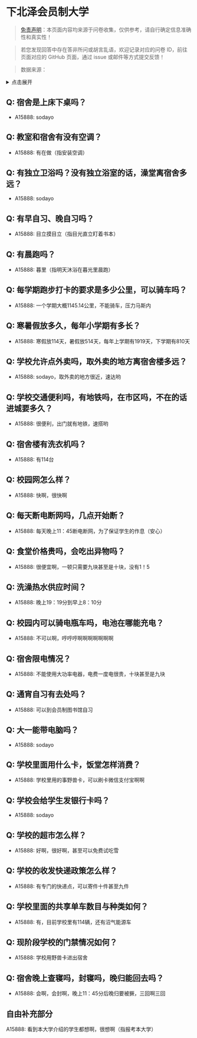 # 下北泽会员制大学

> [免责声明](https://colleges.chat/#_3)：本页面内容均来源于问卷收集，仅供参考，请自行确定信息准确性和真实性！

> 若您发现回答中存在答非所问或胡言乱语，欢迎记录对应的问卷 ID，前往页面对应的 GitHub 页面，通过 issue 或邮件等方式提交反馈！

> 数据来源：

<details><summary>点击展开</summary>
<ul>
<li>A15888: 匿名 (2022 年 08 月)</li>
</ul>
</details>

## Q: 宿舍是上床下桌吗？

- A15888: sodayo

## Q: 教室和宿舍有没有空调？

- A15888: 有在做（指安装空调）

## Q: 有独立卫浴吗？没有独立浴室的话，澡堂离宿舍多远？

- A15888: sodayo

## Q: 有早自习、晚自习吗？

- A15888: 目立摸目立（指目光直立盯着书本）

## Q: 有晨跑吗？

- A15888: 暮里（指明天沐浴在暮光里晨跑）

## Q: 每学期跑步打卡的要求是多少公里，可以骑车吗？

- A15888: 一个学期大概1145.14公里，不能骑车，压力马斯内

## Q: 寒暑假放多久，每年小学期有多长？

- A15888: 寒假放114天，暑假放514天，每年上学期有1919天，下学期有810天

## Q: 学校允许点外卖吗，取外卖的地方离宿舍楼多远？

- A15888: sodayo，取外卖的地方很近，速达哟

## Q: 学校交通便利吗，有地铁吗，在市区吗，不在的话进城要多久？

- A15888: 很便利，出门就有地铁，速搭哟

## Q: 宿舍楼有洗衣机吗？

- A15888: 有114台

## Q: 校园网怎么样？

- A15888: 快啊，很快啊

## Q: 每天断电断网吗，几点开始断？

- A15888: 每天晚上11：45断电断网，为了保证学生的作息（安心）

## Q: 食堂价格贵吗，会吃出异物吗？

- A15888: 很便宜啊，一顿只需要九块甚至是十块，没有1！5

## Q: 洗澡热水供应时间？

- A15888: 晚上19：19分到早上8：10分

## Q: 校园内可以骑电瓶车吗，电池在哪能充电？

- A15888: 不可以啊，哼哼哼啊啊啊啊啊啊啊

## Q: 宿舍限电情况？

- A15888: 不能使用大功率电器，电费一度电很贵，十块甚至是九块

## Q: 通宵自习有去处吗？

- A15888: 可以到会员制图书馆自习

## Q: 大一能带电脑吗？

- A15888: sodayo

## Q: 学校里面用什么卡，饭堂怎样消费？

- A15888: 学校里用的事野兽卡，可以刷卡微信支付宝啊啊

## Q: 学校会给学生发银行卡吗？

- A15888: sodayo

## Q: 学校的超市怎么样？

- A15888: 好啊，很好啊，甚至可以免费试吃雪

## Q: 学校的收发快递政策怎么样？

- A15888: 有专门的快递点，可以寄件十件甚至九件

## Q: 学校里面的共享单车数目与种类如何？

- A15888: 有，目前学校里有114辆，还有沼气能源车

## Q: 现阶段学校的门禁情况如何？

- A15888: 学校用野兽卡进出宿舍

## Q: 宿舍晚上查寝吗，封寝吗，晚归能回去吗？

- A15888: 会啊，会封啊，晚上11：45分后晚归要被撅，三回啊三回

## 自由补充部分

A15888: 看到本大学介绍的学生都想啊，很想啊（指报考本大学）